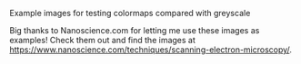 Example images for testing colormaps compared with greyscale

Big thanks to Nanoscience.com for letting me use these images as examples!
Check them out and find the images at https://www.nanoscience.com/techniques/scanning-electron-microscopy/.